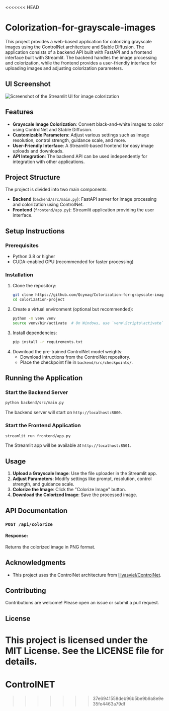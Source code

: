 <<<<<<< HEAD
# Colorization-for-grayscale-images

This project provides a web-based application for colorizing grayscale images using the ControlNet architecture and Stable Diffusion. The application consists of a backend API built with FastAPI and a frontend interface built with Streamlit. The backend handles the image processing and colorization, while the frontend provides a user-friendly interface for uploading images and adjusting colorization parameters.

## UI Screenshot
![Screenshot of the Streamlit UI for image colorization](images/ui.jpg)

## Features
- **Grayscale Image Colorization**: Convert black-and-white images to color using ControlNet and Stable Diffusion.
- **Customizable Parameters**: Adjust various settings such as image resolution, control strength, guidance scale, and more.
- **User-Friendly Interface**: A Streamlit-based frontend for easy image uploads and downloads.
- **API Integration**: The backend API can be used independently for integration with other applications.

## Project Structure
The project is divided into two main components:

- **Backend** (`backend/src/main.py`): FastAPI server for image processing and colorization using ControlNet.
- **Frontend** (`frontend/app.py`): Streamlit application providing the user interface.

## Setup Instructions

### Prerequisites
- Python 3.8 or higher
- CUDA-enabled GPU (recommended for faster processing)

### Installation
1. Clone the repository:
    ```bash
    git clone https://github.com/Qcymaq/Colorization-for-grayscale-images.git
    cd colorization-project
    ```
2. Create a virtual environment (optional but recommended):
    ```bash
    python -m venv venv
    source venv/bin/activate  # On Windows, use `venv\Scripts\activate`
    ```
3. Install dependencies:
    ```bash
    pip install -r requirements.txt
    ```
4. Download the pre-trained ControlNet model weights:
    - Download intructions from the ControlNet repository.
    - Place the checkpoint file in `backend/src/checkpoints/`.

## Running the Application

### Start the Backend Server
```bash
python backend/src/main.py
```
The backend server will start on `http://localhost:8000`.

### Start the Frontend Application
```bash
streamlit run frontend/app.py
```
The Streamlit app will be available at `http://localhost:8501`.

## Usage
1. **Upload a Grayscale Image**: Use the file uploader in the Streamlit app.
2. **Adjust Parameters**: Modify settings like prompt, resolution, control strength, and guidance scale.
3. **Colorize the Image**: Click the "Colorize Image" button.
4. **Download the Colorized Image**: Save the processed image.

## API Documentation
### `POST /api/colorize`

#### Response:
Returns the colorized image in PNG format.


## Acknowledgments
- This project uses the ControlNet architecture from [lllyasviel/ControlNet](https://github.com/lllyasviel/ControlNet).




## Contributing
Contributions are welcome! Please open an issue or submit a pull request.

## License
This project is licensed under the MIT License. See the LICENSE file for details.
=======
# ControlNET
>>>>>>> 37e6941558deb96b5be9b9a8e9e35fe4463a79df
